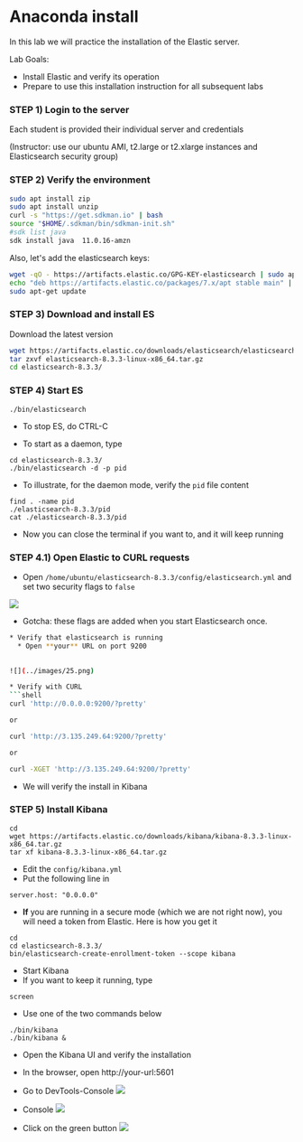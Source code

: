 # Anaconda install

In this lab we will practice the installation of the Elastic server.


Lab Goals:

* Install Elastic and verify its operation
* Prepare to use this installation instruction for all subsequent labs

### STEP 1) Login to the server

Each student is provided their individual server and credentials

(Instructor: use our ubuntu AMI, t2.large or t2.xlarge instances and Elasticsearch security group)

### STEP 2) Verify the environment

```bash
sudo apt install zip
sudo apt install unzip
curl -s "https://get.sdkman.io" | bash
source "$HOME/.sdkman/bin/sdkman-init.sh"
#sdk list java
sdk install java  11.0.16-amzn
```


Also, let's add the elasticsearch keys:

```bash
wget -qO - https://artifacts.elastic.co/GPG-KEY-elasticsearch | sudo apt-key add -
echo "deb https://artifacts.elastic.co/packages/7.x/apt stable main" | sudo tee -a /etc/apt/sources.list.d/elastic-7.x.list
sudo apt-get update

```


### STEP 3) Download and install ES


Download the latest version


```bash
wget https://artifacts.elastic.co/downloads/elasticsearch/elasticsearch-8.3.3-linux-x86_64.tar.gz
tar zxvf elasticsearch-8.3.3-linux-x86_64.tar.gz
cd elasticsearch-8.3.3/
```


### STEP 4) Start ES

    ./bin/elasticsearch

* To stop ES, do CTRL-C

* To start as a daemon, type

```shell
cd elasticsearch-8.3.3/
./bin/elasticsearch -d -p pid
```

* To illustrate, for the daemon mode, verify the `pid` file content

```shell
find . -name pid
./elasticsearch-8.3.3/pid
cat ./elasticsearch-8.3.3/pid
```

* Now you can close the terminal if you want to, and it will keep running

### STEP 4.1) Open Elastic to CURL requests

* Open `/home/ubuntu/elasticsearch-8.3.3/config/elasticsearch.yml` and set two security flags to `false`

![](../images/24.png)

* Gotcha: these flags are added when you start Elasticsearch once.

```bash
* Verify that elasticsearch is running
  * Open **your** URL on port 9200

 
![](../images/25.png)

* Verify with CURL
```shell
curl 'http://0.0.0.0:9200/?pretty'

or

curl 'http://3.135.249.64:9200/?pretty'

or 

curl -XGET 'http://3.135.249.64:9200/?pretty'
```

* We will verify the install in Kibana

### STEP 5) Install Kibana

```shell
cd
wget https://artifacts.elastic.co/downloads/kibana/kibana-8.3.3-linux-x86_64.tar.gz
tar xf kibana-8.3.3-linux-x86_64.tar.gz
```

* Edit the `config/kibana.yml`
* Put the following line in
```text
server.host: "0.0.0.0"
```

* **If** you are running in a secure mode (which we are not right now), you will need a token from Elastic. Here is how you get it
```shell
cd
cd elasticsearch-8.3.3/
bin/elasticsearch-create-enrollment-token --scope kibana
```

* Start Kibana
* If you want to keep it running, type
```shell
screen
```

* Use one of the two commands below

```shell
./bin/kibana 
./bin/kibana &
```

* Open the Kibana UI and verify the installation
* In the browser, open http://your-url:5601
* Go to DevTools-Console
![](../images/01.png)

* Console
![](../images/02.png)

* Click on the green button
![](../images/03.png)



